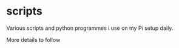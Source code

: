 # scripts

Various scripts and python programmes i use on my Pi setup daily.

More details to follow
